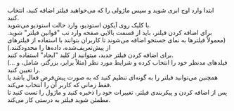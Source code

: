 <p>ابتدا وارد اوج ابری شوید و سپس ماژولی را که می‌خواهید فیلتر اضافه کنید، انتخاب کنید.&nbsp;<br>با کلیک روی آیکون استودیو، وارد حالت استودیو می‌شوید.&nbsp;<br>برای اضافه کردن فیلتر، باید از قسمت بالایی صفحه وارد تب "قوانین فیلتر" شوید. (معمولاً فیلترها به نمای جستجو اضافه می‌شوند تا کاربران بتوانند با استفاده از فیلترهای از پیش‌تعریف‌شده، داده‌ها را محدودکنند.)&nbsp;<br>برای اضافه کردن فیلتر جدید، میتوانید از کلید "ایجاد" استفاده کنید.&nbsp;<br>فیلدهای مدنظر خود را انتخاب کرده و شرایط مورد نظر (مثلاً برابر، بزرگتر، شامل، و ...) را تعیین کنید.&nbsp;<br>همچنین می‌توانید فیلتر را به گونه‌ای تنظیم کنید که به صورت پیش‌فرض فعال باشد یا فقط زمانی که کاربر آن را انتخاب می‌کند.&nbsp;<br>پس از اضافه کردن و پیکربندی فیلتر، تغییرات خود را ذخیره کنید و ماژول را تست کنید تا مطمئن شوید فیلتر به درستی کار می‌کند.</p>